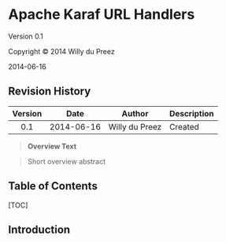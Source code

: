 
# Apache Karaf URL Handlers

Version 0.1

Copyright &copy; 2014 Willy du Preez

2014-06-16

## Revision History

Version     | Date        | Author         | Description
:---------: | ----------- | -------------- | ---------------------------
0.1         | 2014-06-16  | Willy du Preez | Created

> **Overview Text**

>Short overview abstract

## Table of Contents

[TOC]

## Introduction
